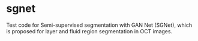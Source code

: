 # sgnet
Test code for Semi-supervised segmentation with GAN Net (SGNet), which is proposed for layer and fluid region segmentation in OCT images.

